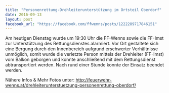```yaml
---
title: "Personenrettung-Drehleiterunterstützung im Ortsteil Oberdorf"
date: 2016-09-13
layout: post
facebook_url: "https://facebook.com/ffwenns/posts/1222289717846151"
---
```


Am heutigen Dienstag wurde um 19:30 Uhr die FF-Wenns sowie die FF-Imst zur Unterstützung des Rettungsdienstes alarmiert.
Vor Ort gestaltete sich eine Bergung durch den Innenbereich aufgrund erschwerter Verhältnisse unmöglich, somit wurde die verletzte Person mittels der Drehleiter (FF-Imst) vom Balkon geborgen und konnte anschließend mit dem Rettungsdienst abtransportiert werden.
Nach rund einer Stunde konnte der Einsatz beendet werden.

Nähere Infos & Mehr Fotos unter: http://feuerwehr-wenns.at/drehleiterunterstuetzung-personenrettung-oberdorf/
